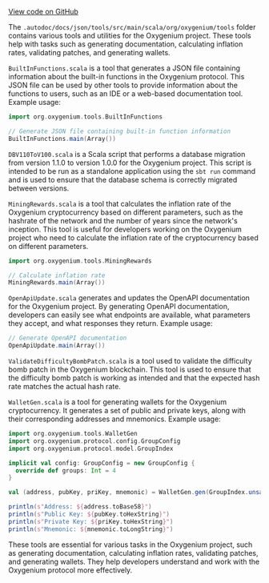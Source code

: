 [View code on GitHub](https://github.com/oxygenium/oxygenium/.autodoc/docs/json/tools/src/main/scala/org/oxygenium/tools)

The `.autodoc/docs/json/tools/src/main/scala/org/oxygenium/tools` folder contains various tools and utilities for the Oxygenium project. These tools help with tasks such as generating documentation, calculating inflation rates, validating patches, and generating wallets.

`BuiltInFunctions.scala` is a tool that generates a JSON file containing information about the built-in functions in the Oxygenium protocol. This JSON file can be used by other tools to provide information about the functions to users, such as an IDE or a web-based documentation tool. Example usage:

```scala
import org.oxygenium.tools.BuiltInFunctions

// Generate JSON file containing built-in function information
BuiltInFunctions.main(Array())
```

`DBV110ToV100.scala` is a Scala script that performs a database migration from version 1.1.0 to version 1.0.0 for the Oxygenium project. This script is intended to be run as a standalone application using the `sbt run` command and is used to ensure that the database schema is correctly migrated between versions.

`MiningRewards.scala` is a tool that calculates the inflation rate of the Oxygenium cryptocurrency based on different parameters, such as the hashrate of the network and the number of years since the network's inception. This tool is useful for developers working on the Oxygenium project who need to calculate the inflation rate of the cryptocurrency based on different parameters.

```scala
import org.oxygenium.tools.MiningRewards

// Calculate inflation rate
MiningRewards.main(Array())
```

`OpenApiUpdate.scala` generates and updates the OpenAPI documentation for the Oxygenium project. By generating OpenAPI documentation, developers can easily see what endpoints are available, what parameters they accept, and what responses they return. Example usage:

```scala
// Generate OpenAPI documentation
OpenApiUpdate.main(Array())
```

`ValidateDifficultyBombPatch.scala` is a tool used to validate the difficulty bomb patch in the Oxygenium blockchain. This tool is used to ensure that the difficulty bomb patch is working as intended and that the expected hash rate matches the actual hash rate.

`WalletGen.scala` is a tool for generating wallets for the Oxygenium cryptocurrency. It generates a set of public and private keys, along with their corresponding addresses and mnemonics. Example usage:

```scala
import org.oxygenium.tools.WalletGen
import org.oxygenium.protocol.config.GroupConfig
import org.oxygenium.protocol.model.GroupIndex

implicit val config: GroupConfig = new GroupConfig {
  override def groups: Int = 4
}

val (address, pubKey, priKey, mnemonic) = WalletGen.gen(GroupIndex.unsafe(0))

println(s"Address: ${address.toBase58}")
println(s"Public Key: ${pubKey.toHexString}")
println(s"Private Key: ${priKey.toHexString}")
println(s"Mnemonic: ${mnemonic.toLongString}")
```

These tools are essential for various tasks in the Oxygenium project, such as generating documentation, calculating inflation rates, validating patches, and generating wallets. They help developers understand and work with the Oxygenium protocol more effectively.

